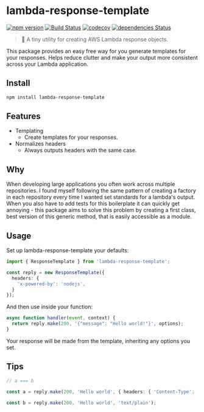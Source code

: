 # lambda-response-template

[![npm version](https://badge.fury.io/js/lambda-response-template.svg)](https://badge.fury.io/js/lambda-response-template)
[![Build Status](https://travis-ci.com/c-bandy/lambda-response-template.svg?branch=master)](https://travis-ci.com/c-bandy/lambda-response-template)
[![codecov](https://codecov.io/gh/c-bandy/lambda-response-template/branch/master/graph/badge.svg)](https://codecov.io/gh/c-bandy/lambda-response-template)
[![dependencies Status](https://david-dm.org/c-bandy/lambda-response-template/status.svg)](https://david-dm.org/c-bandy/lambda-response-template)

>💬 A tiny utility for creating AWS Lambda response objects.

This package provides an easy free way for you generate templates for your responses. Helps reduce clutter and make your
output more consistent across your Lambda application.

## Install

```bash
npm install lambda-response-template
```

## Features

* Templating
  * Create templates for your responses.
* Normalizes headers
  * Always outputs headers with the same case.

## Why

When developing large applications you often work across multiple repositories. I found myself following the same
pattern of creating a factory in each repository every time I wanted set standards for a lambda's output. When you also
have to add tests for this boilerplate it can quickly get annoying - this package aims to solve this problem by creating
a first class, best version of this generic method, that is easily accessible as a module.

## Usage

Set up lambda-response-template your defaults:

```typescript
import { ResponseTemplate } from 'lambda-response-template';

const reply = new ResponseTemplate({
  headers: {
    'x-powered-by': 'nodejs',
  }
});
```

And then use inside your function:

```typescript
async function handler(event, context) {
  return reply.make(200, '{"message": "Hello world!"}', options);
}
```

Your response will be made from the template, inheriting any options you set.

## Tips

```typescript
// a === b

const a = reply.make(200, 'Hello world', { headers: { 'Content-Type': 'text/plain' }});

const b = reply.make(200, 'Hello world', 'text/plain');
```
